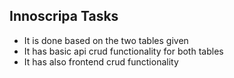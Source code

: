 
## Innoscripa Tasks
- It is done based on the two tables given
- It has basic api crud functionality for both tables
- It has also frontend crud functionality
